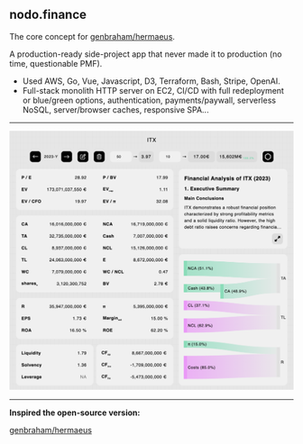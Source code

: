 ## nodo.finance

The core concept for
[genbraham/hermaeus](https://github.com/genbraham/hermaeus).

A production-ready side-project app that never made it to production (no time,
questionable PMF).

- Used AWS, Go, Vue, Javascript, D3, Terraform, Bash, Stripe, OpenAI.
- Full-stack monolith HTTP server on EC2, CI/CD with full redeployment or
  blue/green options, authentication, payments/paywall, serverless NoSQL,
  server/browser caches, responsive SPA...

---

<p align="center">
  <img src="nodofinancegithub.png" alt="App view" width="800"/>
</p>

---

**Inspired the open-source version:**

[genbraham/hermaeus](https://github.com/genbraham/hermaeus)
